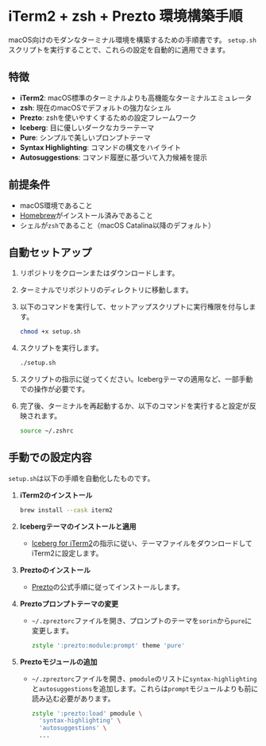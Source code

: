 # iTerm2 + zsh + Prezto 環境構築手順

macOS向けのモダンなターミナル環境を構築するための手順書です。
`setup.sh`スクリプトを実行することで、これらの設定を自動的に適用できます。

## 特徴

- **iTerm2**: macOS標準のターミナルよりも高機能なターミナルエミュレータ
- **zsh**: 現在のmacOSでデフォルトの強力なシェル
- **Prezto**: zshを使いやすくするための設定フレームワーク
- **Iceberg**: 目に優しいダークなカラーテーマ
- **Pure**: シンプルで美しいプロンプトテーマ
- **Syntax Highlighting**: コマンドの構文をハイライト
- **Autosuggestions**: コマンド履歴に基づいて入力候補を提示

## 前提条件

- macOS環境であること
- [Homebrew](https://brew.sh/index_ja)がインストール済みであること
- シェルが`zsh`であること（macOS Catalina以降のデフォルト）

## 自動セットアップ

1.  リポジトリをクローンまたはダウンロードします。
2.  ターミナルでリポジトリのディレクトリに移動します。
3.  以下のコマンドを実行して、セットアップスクリプトに実行権限を付与します。

    ```bash
    chmod +x setup.sh
    ```

4.  スクリプトを実行します。

    ```bash
    ./setup.sh
    ```

5.  スクリプトの指示に従ってください。Icebergテーマの適用など、一部手動での操作が必要です。
6.  完了後、ターミナルを再起動するか、以下のコマンドを実行すると設定が反映されます。

    ```bash
    source ~/.zshrc
    ```

## 手動での設定内容

`setup.sh`は以下の手順を自動化したものです。

1.  **iTerm2のインストール**
    ```bash
    brew install --cask iterm2
    ```

2.  **Icebergテーマのインストールと適用**
    - [Iceberg for iTerm2](https://github.com/Arc0re/Iceberg-iTerm2)の指示に従い、テーマファイルをダウンロードしてiTerm2に設定します。

3.  **Preztoのインストール**
    - [Prezto](https://github.com/sorin-ionescu/prezto)の公式手順に従ってインストールします。

4.  **Preztoプロンプトテーマの変更**
    - `~/.zpreztorc`ファイルを開き、プロンプトのテーマを`sorin`から`pure`に変更します。
      ```zsh
      zstyle ':prezto:module:prompt' theme 'pure'
      ```

5.  **Preztoモジュールの追加**
    - `~/.zpreztorc`ファイルを開き、`pmodule`のリストに`syntax-highlighting`と`autosuggestions`を追加します。これらは`prompt`モジュールよりも前に読み込む必要があります。
      ```zsh
      zstyle ':prezto:load' pmodule \
        'syntax-highlighting' \
        'autosuggestions' \
        ...
      ```
